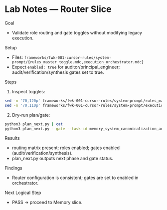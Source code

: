 # Lab Notes — Router Slice

Goal
- Validate role routing and gate toggles without modifying legacy execution.

Setup
- Files: `frameworks/fwk-001-cursor-rules/system-prompt/{rules_master_toggle.mdc,execution_orchestrator.mdc}`
- Expect `enabled: true` for auditor/principal_engineer; audit/verification/synthesis gates set to true.

Steps
1) Inspect toggles:
```bash
sed -n '70,120p' frameworks/fwk-001-cursor-rules/system-prompt/rules_master_toggle.mdc | cat
sed -n '70,110p' frameworks/fwk-001-cursor-rules/system-prompt/execution_orchestrator.mdc | cat
```
2) Dry-run plan/gate:
```bash
python3 plan_next.py | cat
python3 plan_next.py --gate --task-id memory_system_canonicalization_actionable_20250820 | cat
```

Results
- routing matrix present; roles enabled; gates enabled (audit/verification/synthesis).
- plan_next.py outputs next phase and gate status.

Findings
- Router configuration is consistent; gates are set to enabled in orchestrator.

Next Logical Step
- PASS → proceed to Memory slice.
